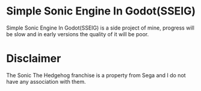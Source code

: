 # Simple Sonic Engine In Godot(SSEIG)
Simple Sonic Engine In Godot(SSEIG) is a side project of mine, progress will be slow and in early versions the quality of it will be poor.

# Disclaimer
The Sonic The Hedgehog franchise is a property from Sega and I do not have any association with them.
